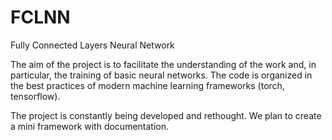 # FCLNN

Fully Connected Layers Neural Network

The aim of the project is to facilitate the understanding of the work and, in particular, the training of basic neural networks. 
The code is organized in the best practices of modern machine learning frameworks (torch, tensorflow). 

The project is constantly being developed and rethought. 
We plan to create a mini framework with documentation.
